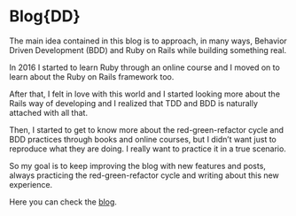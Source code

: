 # Blog{DD}

The main idea contained in this blog is to approach, in many ways, Behavior Driven Development (BDD) and Ruby on Rails while building something real.

In 2016 I started to learn Ruby through an online course and I moved on to learn about the Ruby on Rails framework too.

After that, I felt in love with this world and I started looking more about the Rails way of developing and I realized that TDD and BDD is naturally attached with all that.

Then, I started to get to know more about the red-green-refactor cycle and BDD practices through books and online courses, but I didn’t want just to reproduce what they are doing. I really want to practice it in a true scenario.

So my goal is to keep improving the blog with new features and posts, always practicing the red-green-refactor cycle and writing about this new experience.

Here you can check the [blog](blogdd.herokuapp.com).
